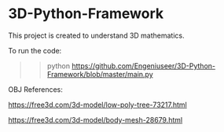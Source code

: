 # 3D-Python-Framework
This project is created to understand 3D mathematics.

To run the code:

>> python https://github.com/Engeniuseer/3D-Python-Framework/blob/master/main.py
  
OBJ References:
  
  https://free3d.com/3d-model/low-poly-tree-73217.html
  
  https://free3d.com/3d-model/body-mesh-28679.html
